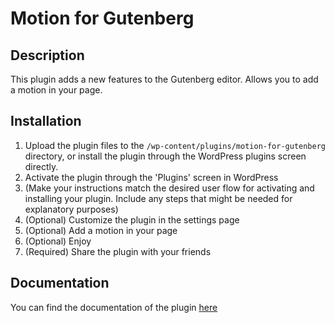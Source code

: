 # Motion for Gutenberg

## Description

This plugin adds a new features to the Gutenberg editor. Allows you to add a motion in your page.

## Installation

1. Upload the plugin files to the `/wp-content/plugins/motion-for-gutenberg` directory, or install the plugin through
   the WordPress plugins screen directly.
2. Activate the plugin through the 'Plugins' screen in WordPress
3. (Make your instructions match the desired user flow for activating and installing your plugin. Include any steps
   that might be needed for explanatory purposes)
4. (Optional) Customize the plugin in the settings page
5. (Optional) Add a motion in your page
6. (Optional) Enjoy
7. (Required) Share the plugin with your friends


## Documentation
You can find the documentation of the plugin [here](https://denisdums.com/plugins/motion-for-gutenberg/)